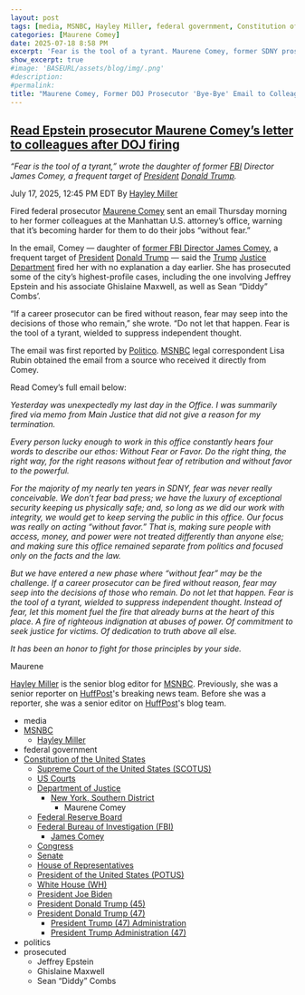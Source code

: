```yaml
---
layout: post
tags: [media, MSNBC, Hayley Miller, federal government, Constitution of the United States, Supreme Court of the United States (SCOTUS), US Courts, Department of Justice, New York Southern District, Maurene Comey, Federal Reserve Board, Federal Bureau of Investigation (FBI), James Comey, Congress, Senate, House of Representatives, President of the United States (POTUS), White House (WH), President Joe Biden, President Donald Trump (45), President Donald Trump (47), President Trump (47) Administration, President Trump Administration (47), politics, prosecuted, Jeffrey Epstein, Ghislaine Maxwell, Sean “Diddy” Combs]
categories: [Maurene Comey]
date: 2025-07-18 8:58 PM
excerpt: 'Fear is the tool of a tyrant. Maurene Comey, former SDNY prosecutor'
show_excerpt: true
#image: 'BASEURL/assets/blog/img/.png'
#description:
#permalink:
title: "Maurene Comey, Former DOJ Prosecutor 'Bye-Bye' Email to Colleagues"
---
```



## [Read Epstein prosecutor Maurene Comey’s letter to colleagues after DOJ firing](https://www.msnbc.com/top-stories/latest/maurene-comey-firing-letter-colleagues-doj-epstein-diddy-prosecutor-rcna219383)

*“Fear is the tool of a tyrant,” wrote the daughter of former [FBI](https://www.fbi.gov/) Director James Comey, a frequent target of [President](https://www.whitehouse.gov/) [Donald Trump](https://www.donaldjtrump.com/).*

July 17, 2025, 12:45 PM EDT
By [Hayley Miller](https://www.msnbc.com/author/hayley-miller-ncpn1277202)

Fired federal prosecutor [Maurene Comey](https://www.msnbc.com/all-in/watch/trump-doj-fires-epstein-prosecutor-maurene-comey-243369541798) sent an email Thursday morning to her former colleagues at the Manhattan U.S. attorney’s office, warning that it’s becoming harder for them to do their jobs “without fear.”

In the email, Comey — daughter of [former FBI Director James Comey](https://www.msnbc.com/opinion/msnbc-opinion/investigations-john-brennan-james-comey-are-political-retribution-rcna218354), a frequent target of [President](https://www.whitehouse.gov/) [Donald Trump](https://www.donaldjtrump.com/) — said the [Trump](https://www.donaldjtrump.com/) [Justice Department](https://www.justice.gov/) fired her with no explanation a day earlier. She has prosecuted some of the city’s highest-profile cases, including the one involving Jeffrey Epstein and his associate Ghislaine Maxwell, as well as Sean “Diddy” Combs’.

“If a career prosecutor can be fired without reason, fear may seep into the decisions of those who remain,” she wrote. “Do not let that happen. Fear is the tool of a tyrant, wielded to suppress independent thought.

The email was first reported by [Politico](https;//www.politico.com/). [MSNBC](https://www.msnbc.com/) legal correspondent Lisa Rubin obtained the email from a source who received it directly from Comey.

Read Comey’s full email below:

*Yesterday was unexpectedly my last day in the Office. I was summarily fired via memo from Main Justice that did not give a reason for my termination.*

*Every person lucky enough to work in this office constantly hears four words to describe our ethos: Without Fear or Favor. Do the right thing, the right way, for the right reasons without fear of retribution and without favor to the powerful.*

*For the majority of my nearly ten years in SDNY, fear was never really conceivable. We don’t fear bad press; we have the luxury of exceptional security keeping us physically safe; and, so long as we did our work with integrity, we would get to keep serving the public in this office. Our focus was really on acting “without favor.” That is, making sure people with access, money, and power were not treated differently than anyone else; and making sure this office remained separate from politics and focused only on the facts and the law.*

*But we have entered a new phase where “without fear” may be the challenge. If a career prosecutor can be fired without reason, fear may seep into the decisions of those who remain. Do not let that happen. Fear is the tool of a tyrant, wielded to suppress independent thought. Instead of fear, let this moment fuel the fire that already burns at the heart of this place. A fire of righteous indignation at abuses of power. Of commitment to seek justice for victims. Of dedication to truth above all else.*

*It has been an honor to fight for those principles by your side.*

Maurene

[Hayley Miller](https://www.msnbc.com/author/hayley-miller-ncpn1277202) is the senior blog editor for [MSNBC](https://www.msnbc.com/). Previously, she was a senior reporter on [HuffPost](https://www.huffpost.com/)'s breaking news team. Before she was a reporter, she was a senior editor on [HuffPost](https://www.huffpost.com/)'s blog team.

- media
- [MSNBC](https://www.msnbc.com)
    - [Hayley Miller](https://www.msnbc.com/author/hayley-miller-ncpn1277202)
- federal government
- [Constitution of the United States](https://constitution.congress.gov/)
    - [Supreme Court of the United States (SCOTUS)](https://www.supremecourt.gov/)
    - [US Courts](https://www.uscourts.gov/)
    - [Department of Justice](https://www.justice.gov/)
        - [New York, Southern District](https://www.justice.gov/usao-sdny)
            - Maurene Comey
    - [Federal Reserve Board](https://www.federalreserve.gov/)
    - [Federal Bureau of Investigation (FBI)](https://www.fbi.gov/)
        - [James Comey](https://www.fbi.gov/history/directors/james-b-comey)
    - [Congress](https;//www.congress.gov/)
    - [Senate](https://www.senate.gov/)
    - [House of Representatives](https://www.house.gov/)
    - [President of the United States (POTUS)](https://www.whitehouse.gov/)
    - [White House (WH)](https://www.whitehouse.gov/)
    - [President Joe Biden](https://bidenwhitehouse.archives.gov/)
    - [President Donald Trump (45)](https://trumpwhitehouse.archives.gov/)
    - [President Donald Trump (47)](https://www.whitehouse.gov/administration/donald-j-trump/)
        - [President Trump (47) Administration](https://www.whitehouse.gov/administration/)
        - [President Trump Administration (47)](https://www.whitehouse.gov/administration/)
- politics
- prosecuted
    - Jeffrey Epstein
    - Ghislaine Maxwell
    - Sean “Diddy” Combs
